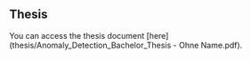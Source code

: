 ## Thesis

You can access the thesis document [here](thesis/Anomaly_Detection_Bachelor_Thesis - Ohne Name.pdf).
